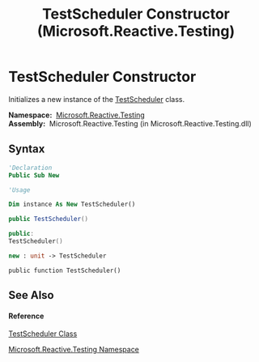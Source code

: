 ﻿---
title: TestScheduler Constructor  (Microsoft.Reactive.Testing)
TOCTitle: TestScheduler Constructor
ms:assetid: M:Microsoft.Reactive.Testing.TestScheduler.#ctor
ms:mtpsurl: https://msdn.microsoft.com/en-us/library/microsoft.reactive.testing.testscheduler.testscheduler(v=VS.103)
ms:contentKeyID: 36069070
ms.date: 06/28/2011
mtps_version: v=VS.103
f1_keywords:
- Microsoft.Reactive.Testing.TestScheduler.#ctor
- Microsoft.Reactive.Testing.TestScheduler.TestScheduler
dev_langs:
- CSharp
- JScript
- VB
- FSharp
- c++
---

# TestScheduler Constructor

Initializes a new instance of the [TestScheduler](hh229166\(v=vs.103\).md) class.

**Namespace:**  [Microsoft.Reactive.Testing](hh212009\(v=vs.103\).md)  
**Assembly:**  Microsoft.Reactive.Testing (in Microsoft.Reactive.Testing.dll)

## Syntax

``` vb
'Declaration
Public Sub New
```

``` vb
'Usage

Dim instance As New TestScheduler()
```

``` csharp
public TestScheduler()
```

``` c++
public:
TestScheduler()
```

``` fsharp
new : unit -> TestScheduler
```

``` jscript
public function TestScheduler()
```

## See Also

#### Reference

[TestScheduler Class](hh229166\(v=vs.103\).md)

[Microsoft.Reactive.Testing Namespace](hh212009\(v=vs.103\).md)

